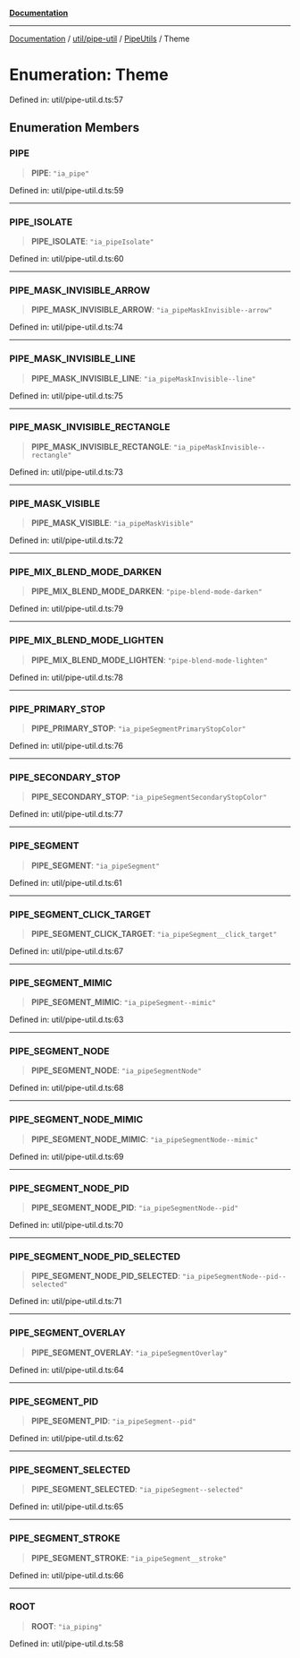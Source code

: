 [**Documentation**](../../../../../index.md)

***

[Documentation](../../../../../index.md) / [util/pipe-util](../../../index.md) / [PipeUtils](../index.md) / Theme

# Enumeration: Theme

Defined in: util/pipe-util.d.ts:57

## Enumeration Members

### PIPE

> **PIPE**: `"ia_pipe"`

Defined in: util/pipe-util.d.ts:59

***

### PIPE\_ISOLATE

> **PIPE\_ISOLATE**: `"ia_pipeIsolate"`

Defined in: util/pipe-util.d.ts:60

***

### PIPE\_MASK\_INVISIBLE\_ARROW

> **PIPE\_MASK\_INVISIBLE\_ARROW**: `"ia_pipeMaskInvisible--arrow"`

Defined in: util/pipe-util.d.ts:74

***

### PIPE\_MASK\_INVISIBLE\_LINE

> **PIPE\_MASK\_INVISIBLE\_LINE**: `"ia_pipeMaskInvisible--line"`

Defined in: util/pipe-util.d.ts:75

***

### PIPE\_MASK\_INVISIBLE\_RECTANGLE

> **PIPE\_MASK\_INVISIBLE\_RECTANGLE**: `"ia_pipeMaskInvisible--rectangle"`

Defined in: util/pipe-util.d.ts:73

***

### PIPE\_MASK\_VISIBLE

> **PIPE\_MASK\_VISIBLE**: `"ia_pipeMaskVisible"`

Defined in: util/pipe-util.d.ts:72

***

### PIPE\_MIX\_BLEND\_MODE\_DARKEN

> **PIPE\_MIX\_BLEND\_MODE\_DARKEN**: `"pipe-blend-mode-darken"`

Defined in: util/pipe-util.d.ts:79

***

### PIPE\_MIX\_BLEND\_MODE\_LIGHTEN

> **PIPE\_MIX\_BLEND\_MODE\_LIGHTEN**: `"pipe-blend-mode-lighten"`

Defined in: util/pipe-util.d.ts:78

***

### PIPE\_PRIMARY\_STOP

> **PIPE\_PRIMARY\_STOP**: `"ia_pipeSegmentPrimaryStopColor"`

Defined in: util/pipe-util.d.ts:76

***

### PIPE\_SECONDARY\_STOP

> **PIPE\_SECONDARY\_STOP**: `"ia_pipeSegmentSecondaryStopColor"`

Defined in: util/pipe-util.d.ts:77

***

### PIPE\_SEGMENT

> **PIPE\_SEGMENT**: `"ia_pipeSegment"`

Defined in: util/pipe-util.d.ts:61

***

### PIPE\_SEGMENT\_CLICK\_TARGET

> **PIPE\_SEGMENT\_CLICK\_TARGET**: `"ia_pipeSegment__click_target"`

Defined in: util/pipe-util.d.ts:67

***

### PIPE\_SEGMENT\_MIMIC

> **PIPE\_SEGMENT\_MIMIC**: `"ia_pipeSegment--mimic"`

Defined in: util/pipe-util.d.ts:63

***

### PIPE\_SEGMENT\_NODE

> **PIPE\_SEGMENT\_NODE**: `"ia_pipeSegmentNode"`

Defined in: util/pipe-util.d.ts:68

***

### PIPE\_SEGMENT\_NODE\_MIMIC

> **PIPE\_SEGMENT\_NODE\_MIMIC**: `"ia_pipeSegmentNode--mimic"`

Defined in: util/pipe-util.d.ts:69

***

### PIPE\_SEGMENT\_NODE\_PID

> **PIPE\_SEGMENT\_NODE\_PID**: `"ia_pipeSegmentNode--pid"`

Defined in: util/pipe-util.d.ts:70

***

### PIPE\_SEGMENT\_NODE\_PID\_SELECTED

> **PIPE\_SEGMENT\_NODE\_PID\_SELECTED**: `"ia_pipeSegmentNode--pid--selected"`

Defined in: util/pipe-util.d.ts:71

***

### PIPE\_SEGMENT\_OVERLAY

> **PIPE\_SEGMENT\_OVERLAY**: `"ia_pipeSegmentOverlay"`

Defined in: util/pipe-util.d.ts:64

***

### PIPE\_SEGMENT\_PID

> **PIPE\_SEGMENT\_PID**: `"ia_pipeSegment--pid"`

Defined in: util/pipe-util.d.ts:62

***

### PIPE\_SEGMENT\_SELECTED

> **PIPE\_SEGMENT\_SELECTED**: `"ia_pipeSegment--selected"`

Defined in: util/pipe-util.d.ts:65

***

### PIPE\_SEGMENT\_STROKE

> **PIPE\_SEGMENT\_STROKE**: `"ia_pipeSegment__stroke"`

Defined in: util/pipe-util.d.ts:66

***

### ROOT

> **ROOT**: `"ia_piping"`

Defined in: util/pipe-util.d.ts:58
